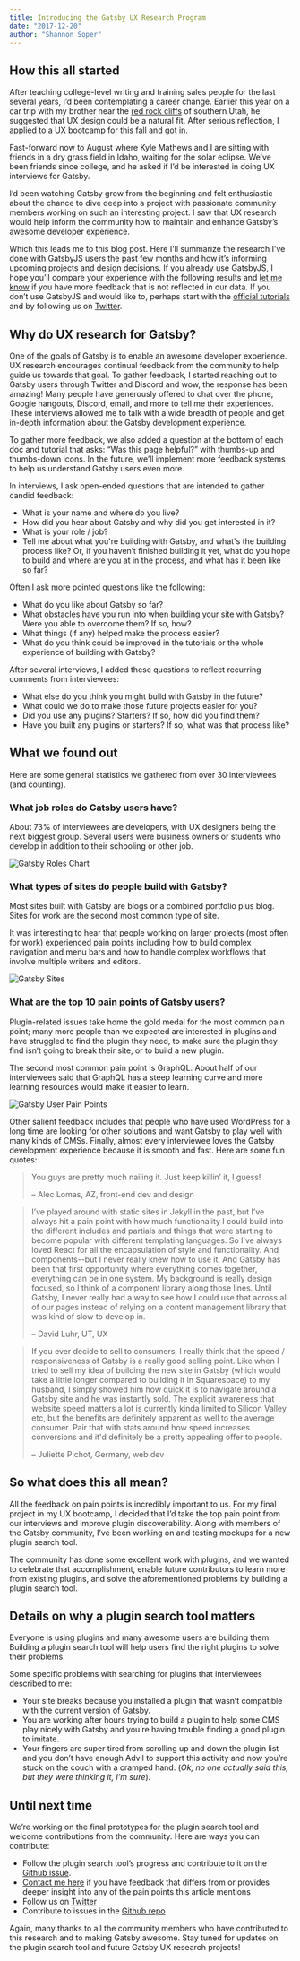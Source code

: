 ```yaml
---
title: Introducing the Gatsby UX Research Program
date: "2017-12-20"
author: "Shannon Soper"
---
```


## How this all started

After teaching college-level writing and training sales people for the last several years, I’d been contemplating a career change. Earlier this year on a car trip with my brother near the [red rock cliffs](https://utah.com/hiking/st-george) of southern Utah, he suggested that UX design could be a natural fit. After serious reflection, I applied to a UX bootcamp for this fall and got in.

Fast-forward now to August where Kyle Mathews and I are sitting with friends in a dry grass field in Idaho, waiting for the solar eclipse. We’ve been friends since college, and he asked if I’d be interested in doing UX interviews for Gatsby. 

I’d been watching Gatsby grow from the beginning and felt enthusiastic about the chance to dive deep into a project with passionate community members working on such an interesting project. I saw that UX research would help inform the community how to maintain and enhance Gatsby’s awesome developer experience.

Which this leads me to this blog post. Here I'll summarize the research I’ve done with GatsbyJS users the past few months and how it’s informing upcoming projects and design decisions. If you already use GatsbyJS, I hope you’ll compare your experience with the following results and [let me know](https://twitter.com/shannonb_ux/status/938551014956732418) if you have more feedback that is not reflected in our data. If you don’t use GatsbyJS and would like to, perhaps start with the [official tutorials](/tutorial/) and by following us on [Twitter](https://twitter.com/gatsbyjs).

## Why do UX research for Gatsby?

One of the goals of Gatsby is to enable an awesome developer experience. UX research encourages continual feedback from the community to help guide us towards that goal. To gather feedback, I started reaching out to Gatsby users through Twitter and Discord and wow, the response has been amazing! Many people have generously offered to chat over the phone, Google hangouts, Discord, email, and more to tell me their experiences. These interviews allowed me to talk with a wide breadth of people and get in-depth information about the Gatsby development experience.

To gather more feedback, we also added a question at the bottom of each doc and tutorial that asks: “Was this page helpful?” with thumbs-up and thumbs-down icons. In the future, we’ll implement more feedback systems to help us understand Gatsby users even more.

In interviews, I ask open-ended questions that are intended to gather candid feedback:

* What is your name and where do you live?
* How did you hear about Gatsby and why did you get interested in it?
* What is your role / job?
* Tell me about what you're building with Gatsby, and what's the building process like? Or, if you haven’t finished building it yet, what do you hope to build and where are you at in the process, and what has it been like so far?

Often I ask more pointed questions like the following:

* What do you like about Gatsby so far?
* What obstacles have you run into when building your site with Gatsby? Were you able to overcome them? If so, how?
* What things (if any) helped make the process easier?
* What do you think could be improved in the tutorials or the whole experience of building with Gatsby?

After several interviews, I added these questions to reflect recurring comments from interviewees:

* What else do you think you might build with Gatsby in the future?
* What could we do to make those future projects easier for you? 
* Did you use any plugins? Starters? If so, how did you find them?
* Have you built any plugins or starters? If so, what was that process like?

## What we found out

Here are some general statistics we gathered from over 30 interviewees (and counting).

### What job roles do Gatsby users have?

About 73% of interviewees are developers, with UX designers being the next biggest group. Several users were business owners or students who develop in addition to their schooling or other job.

![Gatsby Roles Chart](roles.png)

### What types of sites do people build with Gatsby?

Most sites built with Gatsby are blogs or a combined portfolio plus blog. Sites for work are the second most common type of site. 

It was interesting to hear that people working on larger projects (most often for work) experienced pain points including how to build complex navigation and menu bars and how to handle complex workflows that involve multiple writers and editors.

![Gatsby Sites](sites.png)

### What are the top 10 pain points of Gatsby users?

Plugin-related issues take home the gold medal for the most common pain point; many more people than we expected are interested in plugins and have struggled to find the plugin they need, to make sure the plugin they find isn’t going to break their site, or to build a new plugin.

The second most common pain point is GraphQL. About half of our interviewees said that GraphQL has a steep learning curve and more learning resources would make it easier to learn.

![Gatsby User Pain Points](pain-points.png)

Other salient feedback includes that people who have used WordPress for a long time are looking for other solutions and want Gatsby to play well with many kinds of CMSs. Finally, almost every interviewee loves the Gatsby development experience because it is smooth and fast. Here are some fun quotes:

> You guys are pretty much nailing it. Just keep killin’ it, I guess! 
>
> – Alec Lomas, AZ, front-end dev and design

> I’ve played around with static sites in Jekyll in the past, but I’ve always hit a pain point with how much functionality I could build into the different includes and partials and things that were starting to become popular with different templating languages. So I’ve always loved React for all the encapsulation of style and functionality. And components--but I never really knew how to use it. And Gatsby has been that first opportunity where everything comes together, everything can be in one system. My background is really design focused, so I think of a component library along those lines. Until Gatsby, I never really had a way to see how I could use that across all of our pages instead of relying on a content management library that was kind of slow to develop in. 
>
> – David Luhr, UT, UX

> If you ever decide to sell to consumers, I really think that the speed / responsiveness of Gatsby is a really good selling point. Like when I tried to sell my idea of building the new site in Gatsby (which would take a little longer compared to building it in Squarespace) to my husband, I simply showed him how quick it is to navigate around a Gatsby site and he was instantly sold. The explicit awareness that website speed matters a lot is currently kinda limited to Silicon Valley etc, but the benefits are definitely apparent as well to the average consumer. Pair that with stats around how speed increases conversions and it'd definitely be a pretty appealing offer to people. 
>
> – Juliette Pichot, Germany, web dev

## So what does this all mean?

All the feedback on pain points is incredibly important to us. For my final project in my UX bootcamp, I decided that I’d take the top pain point from our interviews and improve plugin discoverability. Along with members of the Gatsby community, I’ve been working on and testing mockups for a new plugin search tool.

The community has done some excellent work with plugins, and we wanted to celebrate that accomplishment, enable future contributors to learn more from existing plugins, and solve the aforementioned problems by building a plugin search tool.

## Details on why a plugin search tool matters

Everyone is using plugins and many awesome users are building them. Building a plugin search tool will help users find the right plugins to solve their problems.

Some specific problems with searching for plugins that interviewees described to me:

* Your site breaks because you installed a plugin that wasn’t compatible with the current version of Gatsby.
* You are working after hours trying to build a plugin to help some CMS play nicely with Gatsby and you’re having trouble finding a good plugin to imitate.
* Your fingers are super tired from scrolling up and down the plugin list and you don’t have enough Advil to support this activity and now you’re stuck on the couch with a cramped hand. (_Ok, no one actually said this, but they were thinking it, I’m sure_).

## Until next time

We’re working on the final prototypes for the plugin search tool and welcome contributions from the community. Here are ways you can contribute:

* Follow the plugin search tool’s progress and contribute to it on the [Github issue](https://github.com/gatsbyjs/gatsby/issues/3003).
* [Contact me here](https://twitter.com/shannonb_ux/status/938551014956732418) if you have feedback that differs from or provides deeper insight into any of the pain points this article mentions
* Follow us on [Twitter](https://twitter.com/gatsbyjs)
* Contribute to issues in the [Github repo](https://github.com/gatsbyjs/gatsby/issues) 

Again, many thanks to all the community members who have contributed to this research and to making Gatsby awesome. Stay tuned for updates on the plugin search tool and future Gatsby UX research projects!



